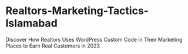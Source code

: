 # Realtors-Marketing-Tactics-Islamabad
Discover How Realtors Uses WordPress Custom Code in Their Marketing Places to Earn Real Customers in 2023
